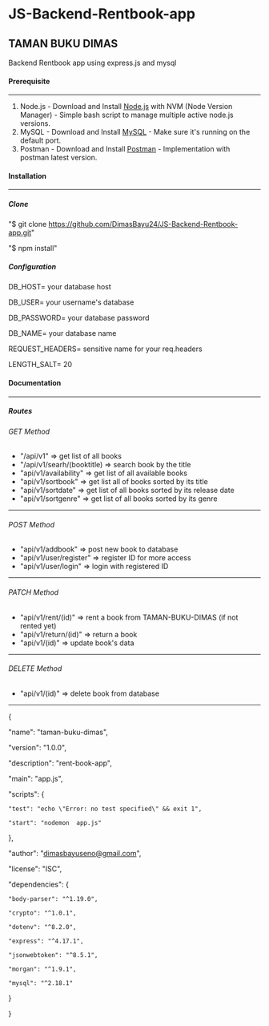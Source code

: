 # JS-Backend-Rentbook-app
## TAMAN BUKU DIMAS
Backend Rentbook app using express.js and mysql

#### Prerequisite
---
1. Node.js - Download and Install [Node.js](https://www.nodejs.org) with NVM (Node Version Manager) - Simple bash script to manage multiple active node.js versions.
2. MySQL - Download and Install [MySQL](https://mysql.com) - Make sure it's running on the default port.
3. Postman - Download and Install [Postman](https://postman.com) - Implementation with postman latest version.

#### Installation
---

##### Clone 
"$ git  clone https://github.com/DimasBayu24/JS-Backend-Rentbook-app.git"

"$ npm install"

##### Configuration

DB_HOST= your database host

DB_USER= your username's database

DB_PASSWORD= your database password

DB_NAME= your database name

REQUEST_HEADERS= sensitive name for your req.headers

LENGTH_SALT= 20


#### Documentation
---
##### Routes

###### GET Method
* "/api/v1" => get list of all books
* "/api/v1/searh/(booktitle) => search book by the title
* "api/v1/availability" => get list of all available books
* "api/v1/sortbook" => get list all of books sorted by its title
* "api/v1/sortdate" => get list of all books sorted by its release date
* "api/v1/sortgenre" => get list of all books sorted by its genre
---
###### POST Method
* "api/v1/addbook" => post new book to database
* "api/v1/user/register" => register ID for more access
* "api/v1/user/login" => login with registered ID
---
###### PATCH Method
* "api/v1/rent/(id)" => rent a book from TAMAN-BUKU-DIMAS (if not rented yet)
* "api/v1/return/(id)" => return a book
* "api/v1/(id)" => update book's data
---
###### DELETE Method
* "api/v1/(id)" => delete book from database
---

{

  "name": "taman-buku-dimas",
  
  "version": "1.0.0",
  
  "description": "rent-book-app",
  
  "main": "app.js",
  
  "scripts": {
  
    "test": "echo \"Error: no test specified\" && exit 1",
    
    "start": "nodemon  app.js"
    
  },
  
  "author": "dimasbayuseno@gmail.com",
  
  "license": "ISC",
  
  "dependencies": {
  
    "body-parser": "^1.19.0",
    
    "crypto": "^1.0.1",
    
    "dotenv": "^8.2.0",
    
    "express": "^4.17.1",
    
    "jsonwebtoken": "^8.5.1",
    
    "morgan": "^1.9.1",
    
    "mysql": "^2.18.1"
    
  }
  
}
